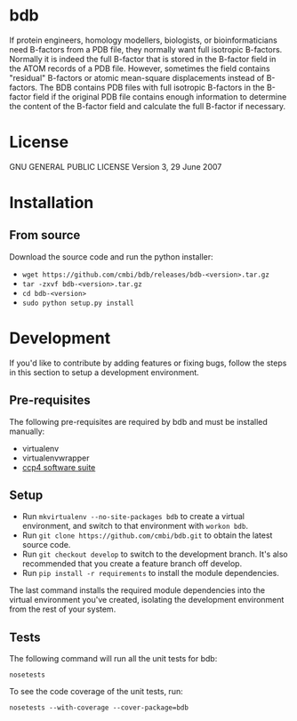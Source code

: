 # bdb
If protein engineers, homology modellers, biologists, or bioinformaticians
need B-factors from a PDB file, they normally want full isotropic B-factors.
Normally it is indeed the full B-factor that is stored in the B-factor field
in the ATOM records of a PDB file. However, sometimes the field contains
"residual" B-factors or atomic mean-square displacements instead of B-factors.
The BDB contains PDB files with full isotropic B-factors in the B-factor field
if the original PDB file contains enough information to determine the content
of the B-factor field and calculate the full B-factor if necessary.

# License

GNU GENERAL PUBLIC LICENSE Version 3, 29 June 2007

# Installation

## From source

Download the source code and run the python installer:

* `wget https://github.com/cmbi/bdb/releases/bdb-<version>.tar.gz`
* `tar -zxvf bdb-<version>.tar.gz`
* `cd bdb-<version>`
* `sudo python setup.py install`

# Development

If you'd like to contribute by adding features or fixing bugs, follow the steps
in this section to setup a development environment.

## Pre-requisites

The following pre-requisites are required by bdb and must be installed
manually:

* virtualenv
* virtualenvwrapper
* [ccp4 software suite][1]

## Setup

* Run `mkvirtualenv --no-site-packages bdb` to create a virtual environment,
  and switch to that environment with `workon bdb`.
* Run `git clone https://github.com/cmbi/bdb.git` to obtain the latest
  source code.
* Run `git checkout develop` to switch to the development branch. It's also
  recommended that you create a feature branch off develop.
* Run `pip install -r requirements` to install the module dependencies.

The last command installs the required module dependencies into the virtual
environment you've created, isolating the development environment from the rest
of your system.

## Tests

The following command will run all the unit tests for bdb:

    nosetests

To see the code coverage of the unit tests, run:

    nosetests --with-coverage --cover-package=bdb

[1]: http://www.ccp4.ac.uk/
